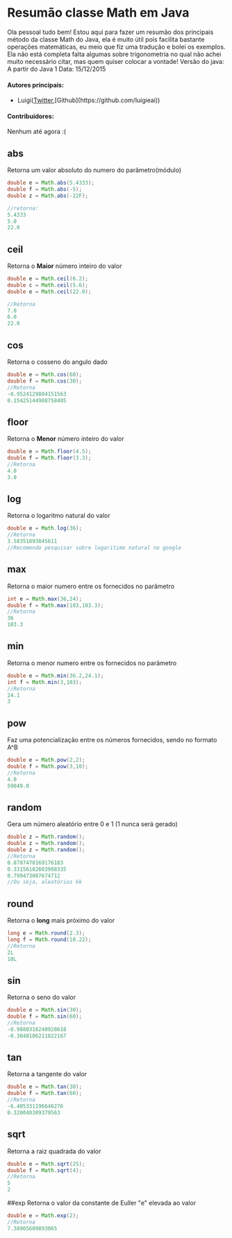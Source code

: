 # Resumão classe Math em Java
  Ola pessoal tudo bem! Estou aqui para fazer um resumão dos principais método da classe Math do Java, ela é muito útil pois facilita bastante operações matemáticas, eu meio que fiz uma tradução e bolei os exemplos. Ela não está completa falta algumas sobre trigonometria no qual não achei muito necessário citar, mas quem quiser colocar a vontade!
  Versão do java: A partir do Java 1
  Data: 15/12/2015  

#### Autores principais:
* Luigi([Twitter](https://twitter.com/LuigiOliveira__),[Github](https://github.com/luigieai))

#### Contribuidores:
 Nenhum até agora :(

## abs
Retorna um valor absoluto do numero do parâmetro(módulo)
```Java
double e = Math.abs(5.4333);
double f = Math.abs(-5);
double z = Math.abs(-22F);

//retorna:
5.4333
5.0
22.0
```

## ceil  
Retorna o **Maior** número inteiro do valor
```Java
double e = Math.ceil(6.2);
double c = Math.ceil(5.6);
double e = Math.ceil(22.0);

//Retorna
7.0
6.0
22.0
```

## cos
Retorna o cosseno do angulo dado
```Java
double e = Math.cos(60);
double f = Math.cos(30);
//Retorna
-0.9524129804151563
0.15425144988758405
```

## floor
Retorna o **Menor** número inteiro do valor
```Java
double e = Math.floor(4.5);
double f = Math.floor(3.3);
//Retorna
4.0
3.0
```

## log
Retorna o logaritmo natural do valor
```Java
double e = Math.log(36);
//Retorna
3.58351893845611
//Recomendo pesquisar sobre logaritimo natural no google
```

## max
 Retorna o maior numero entre os fornecidos no parâmetro
```Java
int e = Math.max(36,24);
double f = Math.max(103,103.3);
//Retorna
36
103.3
```

## min
Retorna o menor numero entre os fornecidos no parâmetro
```Java
double e = Math.min(36.2,24.1);
int f = Math.min(3,103);
//Retorna
24.1
3
```

## pow
Faz uma potencialização entre os números fornecidos, sendo no formato A^B
```Java
double e = Math.pow(2,2);
double f = Math.pow(3,10);
//Retorna
4.0
59049.0
```
## random
Gera um número aleatório entre 0 e 1 (1 nunca será gerado)
```Java
double z = Math.random();
double z = Math.random();
double z = Math.random();
//Retorna
0.8787478169176183
0.33156182603908335
0.799473087674712
//Ou seja, aleatórios kk
```

## round
Retorna o **long** mais próximo do valor
```Java
long e = Math.round(2.3);
long f = Math.round(10.22);
//Retorna
2L
10L
```

## sin
Retorna o seno do valor
```Java
double e = Math.sin(30);
double f = Math.sin(60);
//Retorna
-0.9880316240928618
-0.3048106211022167
```

## tan
Retorna a tangente do valor
```Java
double e = Math.tan(30);
double f = Math.tan(60);
//Retorna
-6.405331196646276
0.320040389379563
```

## sqrt
Retorna a raiz quadrada do valor
```Java
double e = Math.sqrt(25);
double f = Math.sqrt(4);
//Retorna
5
2
```

##exp
Retorna o valor da constante de Euller "e" elevada ao valor
```Java
double e = Math.exp(2);
//Retorna
7.38905609893065
```

